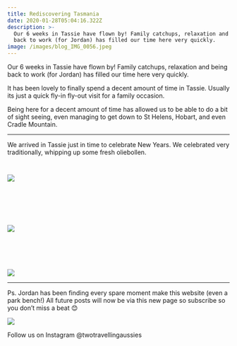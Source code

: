 ```yaml
---
title: Rediscovering Tasmania
date: 2020-01-28T05:04:16.322Z
description: >-
  Our 6 weeks in Tassie have flown by! Family catchups, relaxation and being
  back to work (for Jordan) has filled our time here very quickly.
image: /images/blog_IMG_0056.jpeg
---
```

Our 6 weeks in Tassie have flown by! Family catchups, relaxation and being back to work (for Jordan) has filled our time here very quickly.

It has been lovely to finally spend a decent amount of time in Tassie. Usually its just a quick fly-in fly-out visit for a family occasion.

Being here for a decent amount of time has allowed us to be able to do a bit of sight seeing, even managing to get down to St Helens, Hobart, and even Cradle Mountain.
- - -
We arrived in Tassie just in time to celebrate New Years. We celebrated very traditionally, whipping up some fresh oliebollen. 


![]()

![]()

![](/images/485DFCAC-909A-4D05-B3B5-07604DB01234.jpeg)

![]()

![]()

![]()

![]()

![]()

![]()

![](/images/DD3AD36A-CE07-4B5D-93E0-45ABD03AB6DD.jpeg)

![]()

![]()

![]()

![]()

![]()

![](/images/E1187ACF-613C-4034-95A9-56225D587DE4.jpeg)

- - -

Ps. Jordan has been finding every spare moment make this website (even a park bench!) All future posts will now be via this new page so subscribe so you don’t miss a beat 😊

![](/images/C4BB4D5F-5556-42E8-A1E2-7086326D03CE.jpeg)

Follow us on Instagram @twotravellingaussies
